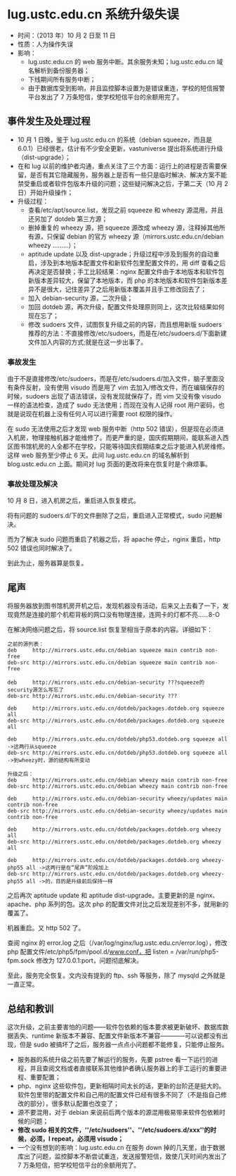 ---
---

# lug.ustc.edu.cn 系统升级失误

- 时间：（2013 年）10 月 2 日至 11 日
- 性质：人为操作失误
- 影响：
  - lug.ustc.edu.cn 的 web 服务中断。其余服务未知；lug.ustc.edu.cn 域名解析到备份服务器；
  - 下线期间所有服务中断；
  - 由于数据库受到影响，并且监控脚本设置为是错误重连，学校的短信报警平台发出了 7 万条短信，使学校短信平台的余额用完了。

## 事件发生及处理过程

- 10 月 1 日晚，鉴于 lug.ustc.edu.cn 的系统（debian squeeze，而且是 6.0.1）已经很老，估计有不少安全更新，vastuniverse 提出将系统进行升级（dist-upgrade）；
- 在和 lug 以前的维护者沟通，重点关注了三个方面：运行上的进程是否需要保留，是否有其它隐藏服务，服务器上是否有一些只是临时解决、解决方案不能禁受重启或者软件包版本升级的问题；这些疑问解决之后，于第二天（10 月 2 日）开始升级操作；
- 升级过程：
  - 查看/etc/apt/source.list，发现之前 squeeze 和 wheezy 源混用，并且还另加了 dotdeb 第三方源；
  - 删掉重复的 wheezy 源，把 squeeze 源改成 wheezy 源，注释掉其他所有源，只保留 debian 的官方 wheezy 源（mirrors.ustc.edu.cn/debian wheezy .........）；
  - aptitude update 以及 dist-upgrade；升级过程中涉及到服务的自动重启，涉及到本地版本配置文件和新软件包里配置文件的，用 diff 查看之后再决定是否替换；手工比较结果：nginx 配置文件由于本地版本和软件包新版本差异较大，保留了本地版本，而 php 的本地版本和软件包新版本差异不是很大，记住差异了之后用新版本覆盖并且手工修改回去了；
  - 加入 debian-security 源，二次升级；
  - 加回 dotdeb 源，再次升级，配置文件处理原则同上，这次比较结果如何现在忘了；
  - 修改 sudoers 文件，试图恢复升级之前的内容，而且想用新版 sudoers 推荐的方法：不直接修改/etc/sudoers，而是在/etc/sudoers.d/下面新建文件加入内容的方式;就是在这一步出事了。

### 事故发生

由于不是直接修改/etc/sudoers，而是在/etc/sudoers.d/加入文件，脑子里面没有条件反射，没有使用 visudo 而是用了 vim 去加入/修改文件，而在编辑保存的时候，sudoers 出现了语法错误，没有发现就保存了，而 vim 又没有像 visudo 一样的语法检查，造成了 sudo 无法使用；而现在没有人记得 root 用户密码，也就是说现在机器上没有任何人可以进行需要 root 权限的操作。

在 sudo 无法使用之后才发现 web 服务中断（http 502 错误），但是现在必须进入机房，物理接触机器才能维修了。而更严重的是，国庆假期期间，能联系进入西区图书馆机房的人全都不在学校，只能等待国庆假期结束之后才能进入机房维修。这样 web 服务至少停止 6 天。此间 lug.ustc.edu.cn 的域名解析到 blog.ustc.edu.cn 上面。期间对 lug 页面的更改将来在恢复时是个麻烦事。

### 事故处理及解决

10 月 8 日，进入机房之后，重启进入恢复模式。

将有问题的 sudoers.d/下的文件删除了之后，重启进入正常模式，sudo 问题解决。

而为了解决 sudo 问题而重启了机器之后，将 apache 停止，nginx 重启，http 502 错误也同时解决了。

到此为止，服务器算是恢复。

## 尾声

将服务器放到图书馆机房开机之后，发现机器没有活动，后来又上去看了一下，发现竟然是连接的那个机柜背板的网口没有物理连接，连网卡的灯都不亮……8-O

在解决网络问题之后，将 source.list 恢复至相当于原本的内容。详细如下：

```
之前的源列表：
deb     http://mirrors.ustc.edu.cn/debian squeeze main contrib non-free
deb-src http://mirrors.ustc.edu.cn/debian squeeze main contrib non-free

deb     http://mirrors.ustc.edu.cn/debian-security ???squeeze的security源怎么写忘了
deb-src http://mirrors.ustc.edu.cn/debian-security ???

deb     http://mirrors.ustc.edu.cn/dotdeb/packages.dotdeb.org squeeze all
deb-src http://mirrors.ustc.edu.cn/dotdeb/packages.dotdeb.org squeeze all

deb     http://mirrors.ustc.edu.cn/dotdeb/php53.dotdeb.org squeeze all ->这两行从squeeze
deb-src http://mirrors.ustc.edu.cn/dotdeb/php53.dotdeb.org squeeze all ->到wheezy时，源的结构有所变动

升级之后：
deb     http://mirrors.ustc.edu.cn/debian wheezy main contrib non-free
deb-src http://mirrors.ustc.edu.cn/debian wheezy main contrib non-free

deb     http://mirrors.ustc.edu.cn/debian-security wheezy/updates main contrib non-free
deb-src http://mirrors.ustc.edu.cn/debian-security wheezy/updates main contrib non-free

deb     http://mirrors.ustc.edu.cn/dotdeb/packages.dotdeb.org wheezy all
deb-src http://mirrors.ustc.edu.cn/dotdeb/packages.dotdeb.org wheezy all

deb     http://mirrors.ustc.edu.cn/dotdeb/packages.dotdeb.org wheezy-php55 all ->这两行是在“尾声”阶段加上
deb-src http://mirrors.ustc.edu.cn/dotdeb/packages.dotdeb.org wheezy-php55 all ->的，目的是升级前后保持一样
```

之后再次 aptitude update 和 aptitude dist-upgrade。主要更新的是 nginx、apache、php 系列的包。这次 php 的配置文件对比之后发现差别不多，就用新的覆盖了。

机器重启。又 http 502 了。

查阅 nginx 的 error.log 之后（/var/log/nginx/lug.ustc.edu.cn/error.log），修改 php 配置文件/etc/php5/fpm/pool.d/www.conf，把 listen = /var/run/php5-fpm.sock 修改为 127.0.0.1:port，问题彻底解决。

至此，服务完全恢复。文内没有提到的 ftp、ssh 等服务，除了 mysqld 之外就是一直正常。

## 总结和教训

这次升级，之前主要害怕的问题——软件包依赖的版本要求被更新破坏、数据库数据丢失、runtime 新版本不兼容、配置文件新版本不兼容————可以说都没有出现，但是 sudo 被搞坏了之后，服务器一点点小问题都不能修复，只能停止服务。

- 服务器的系统升级之前先要了解运行的服务，先要 pstree 看一下运行的进程，并且查阅文档或者直接联系其他维护者确认服务器上的手工运行的重要进程、重要配置；
- php、nginx 这些软件包，更新相隔时间太长的话，更新的台阶还是挺大的。软件包里带的配置文件和自己用的配置文件已经有很多不同了（不是指自己修改的部分），很多默认配置也改变了；
- 源不要混用，对于 debian 来说前后两个版本的源混用极易带来软件包依赖时候的问题；
- **修改 sudo 相关的文件，''/etc/sudoers''、''/etc/sudoers.d/xxx''的时候，必须，I repeat，必须用 visudo；**
- 一个没有想到的影响：lug.ustc.edu.cn 在服务 down 掉的几天里，由于数据库出了问题，监控脚本不断尝试重连，发送报警短信，致使几天时间内发出了 7 万条短信，把学校短信平台的余额用完了。
